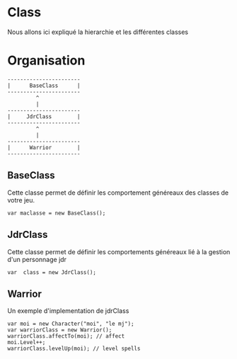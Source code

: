 Class
==========


Nous allons ici expliqué la hierarchie et les différentes classes 


Organisation
============

```
-----------------------
|      BaseClass      |
-----------------------
         ^
         |
-----------------------
|     JdrClass        |
-----------------------
         ^
         |
-----------------------
|      Warrior        |
-----------------------

```


BaseClass
-----------

Cette classe permet de définir les comportement généreaux des classes de votre jeu.

```
var maclasse = new BaseClass();
```

JdrClass
------------
Cette classe permet de définir les comportements généreaux lié à la gestion d'un personnage jdr

```
var  class = new JdrClass();
```

Warrior
--------
Un exemple d'implementation de jdrClass

```
var moi = new Character("moi", "le mj");
var warriorClass = new Warrior();
warriorClass.affectTo(moi); // affect
moi.Level++;
warriorClass.levelUp(moi); // level spells 
```


